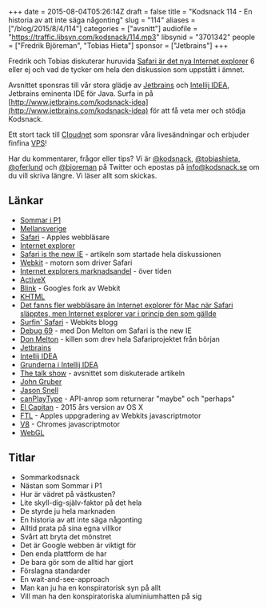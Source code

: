 +++
date = 2015-08-04T05:26:14Z
draft = false
title = "Kodsnack 114 - En historia av att inte säga någonting"
slug = "114"
aliases = ["/blog/2015/8/4/114"]
categories = ["avsnitt"]
audiofile = "https://traffic.libsyn.com/kodsnack/114.mp3"
libsynid = "3701342"
people = ["Fredrik Björeman", "Tobias Hieta"]
sponsor = ["Jetbrains"]
+++

Fredrik och Tobias diskuterar huruvida [Safari är det nya Internet explorer](http://nolanlawson.com/2015/06/30/safari-is-the-new-ie/) 6 eller ej och vad de tycker om hela den diskussion som uppstått i ämnet.

Avsnittet sponsras till vår stora glädje av [Jetbrains](http://www.jetbrains.com) och [Intellij IDEA](http://www.jetbrains.com/kodsnack-idea), Jetbrains eminenta IDE för Java. Surfa in på [http://www.jetbrains.com/kodsnack-idea](http://www.jetbrains.com/kodsnack-idea) för att få veta mer och stödja Kodsnack.

Ett stort tack till [Cloudnet](http://www.cloudnet.se) som sponsrar våra livesändningar och erbjuder finfina  [VPS](http://en.wikipedia.org/wiki/Virtual_private_server)!

Har du kommentarer, frågor eller tips? Vi är [@kodsnack](https://www.twitter.com/kodsnack), [@tobiashieta](https://www.twitter.com/tobiashieta), [@oferlund](https://www.twitter.com/oferlund) och [@bjoreman](https://www.twitter.com/bjoreman) på Twitter och epostas på [info@kodsnack.se](mailto:info@kodsnack.se) om du vill skriva längre. Vi läser allt som skickas.

## Länkar ##
* [Sommar i P1](http://sverigesradio.se/sommar)
* [Mellansverige](https://sv.wikipedia.org/wiki/Mellansverige)
* [Safari](https://en.wikipedia.org/wiki/Safari_%28web_browser%29) - Apples webbläsare
* [Internet explorer](https://en.wikipedia.org/wiki/Internet_Explorer)
* [Safari is the new IE](http://nolanlawson.com/2015/06/30/safari-is-the-new-ie/) - artikeln som startade hela diskussionen
* [Webkit](https://en.wikipedia.org/wiki/WebKit) - motorn som driver Safari
* [Internet explorers marknadsandel](https://en.wikipedia.org/wiki/Internet_Explorer#/media/File:Internet-explorer-usage-data.svg) - över tiden
* [ActiveX](https://en.wikipedia.org/wiki/ActiveX)
* [Blink](https://en.wikipedia.org/wiki/Blink_%28layout_engine%29) - Googles fork av Webkit
* [KHTML](https://en.wikipedia.org/wiki/KHTML)
* [Det fanns fler webbläsare än Internet explorer för Mac när Safari släpptes, men Internet explorer var i princip den som gällde](https://en.wikipedia.org/wiki/Safari_%28web_browser%29#History_and_development)
* [Surfin' Safari](https://www.webkit.org/blog/) - Webkits blogg
* [Debug 69](https://overcast.fm/+I_IAnJ5Y) - med Don Melton om Safari is the new IE
* [Don Melton](http://donmelton.com/about/) - killen som drev hela Safariprojektet från början
* [Jetbrains](http://www.jetbrains.com)
* [Intellij IDEA](http://www.jetbrains.com/kodsnack-idea)
* [Grunderna i Intellij IDEA](https://www.youtube.com/watch?list=PLPZy-hmwOdEXdOtXdFzyx_XCnrF_oD2Ft&v=L_jXj0XTwSg)
* [The talk show](http://daringfireball.net/thetalkshow/2015/07/20/ep-126) - avsnittet som diskuterade artikeln
* [John Gruber](https://en.wikipedia.org/wiki/John_Gruber)
* [Jason Snell](https://en.wikipedia.org/wiki/Jason_Snell)
* [canPlayType](https://developer.mozilla.org/en-US/docs/Web/API/HTMLMediaElement#canPlayType) - API-anrop som returnerar "maybe" och "perhaps"
* [El Capitan](https://en.wikipedia.org/wiki/OS_X_El_Capitan) - 2015 års version av OS X
* [FTL](https://www.webkit.org/blog/3362/introducing-the-webkit-ftl-jit/) - Apples uppgradering av Webkits javascriptmotor
* [V8](https://en.wikipedia.org/wiki/V8_%28JavaScript_engine%29) - Chromes javascriptmotor
* [WebGL](https://en.wikipedia.org/wiki/WebGL)

## Titlar ##
* Sommarkodsnack
* Nästan som Sommar i P1
* Hur är vädret på västkusten?
* Lite skyll-dig-själv-faktor på det hela
* De styrde ju hela marknaden
* En historia av att inte säga någonting
* Alltid prata på sina egna villkor
* Svårt att bryta det mönstret
* Det är Google webben är viktigt för
* Den enda plattform de har
* De bara gör som de alltid har gjort
* Förslagna standarder
* En wait-and-see-approach
* Man kan ju ha en konspiratorisk syn på allt
* Vill man ha den konspiratoriska aluminiumhatten på sig